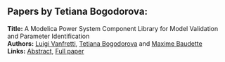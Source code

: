 <h2>Papers by Tetiana Bogodorova:</h2>
<p>
<b>Title:</b> A Modelica Power System Component Library for Model Validation and Parameter Identification<br />
<b>Authors:</b> <a href="../authors/author_322.html">Luigi Vanfretti</a>, <a href="../authors/author_43.html">Tetiana Bogodorova</a> and <a href="../authors/author_24.html">Maxime Baudette</a><br />
<b>Links:</b> <a href="../abstracts/abstract_127.pdf">Abstract</a>, <a href="../submissions/ECP140961195_VanfrettiBogodorovaBaudette.pdf">Full paper</a>
</p>